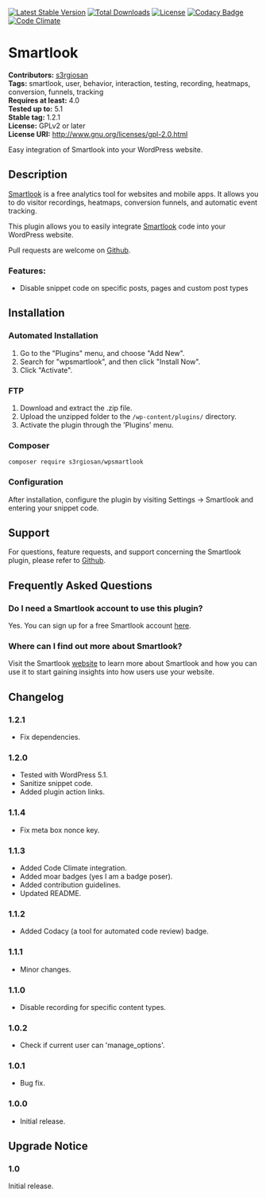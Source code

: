 [![Latest Stable Version](https://poser.pugx.org/s3rgiosan/wpsmartlook/v/stable)](https://packagist.org/packages/s3rgiosan/wpsmartlook)
[![Total Downloads](https://poser.pugx.org/s3rgiosan/wpsmartlook/downloads)](https://packagist.org/packages/s3rgiosan/wpsmartlook)
[![License](https://poser.pugx.org/s3rgiosan/wpsmartlook/license)](https://packagist.org/packages/s3rgiosan/wpsmartlook)
[![Codacy Badge](https://api.codacy.com/project/badge/Grade/59b57a96cc6340ec8ceb65a3fea6f639)](https://www.codacy.com/app/s3rgiosan/wpsmartlook?utm_source=github.com&amp;utm_medium=referral&amp;utm_content=s3rgiosan/wpsmartlook&amp;utm_campaign=Badge_Grade)
[![Code Climate](https://codeclimate.com/github/s3rgiosan/wpsmartlook/badges/gpa.svg)](https://codeclimate.com/github/s3rgiosan/wpsmartlook)

# Smartlook #
**Contributors:** [s3rgiosan](https://profiles.wordpress.org/s3rgiosan)  
**Tags:** smartlook, user, behavior, interaction, testing, recording, heatmaps, conversion, funnels, tracking  
**Requires at least:** 4.0  
**Tested up to:** 5.1  
**Stable tag:** 1.2.1  
**License:** GPLv2 or later  
**License URI:** http://www.gnu.org/licenses/gpl-2.0.html  

Easy integration of Smartlook into your WordPress website.

## Description ##

[Smartlook](https://www.smartlook.com) is a free analytics tool for websites and mobile apps. It allows you to do visitor recordings, heatmaps, conversion funnels, and automatic event tracking.

This plugin allows you to easily integrate [Smartlook](https://www.smartlook.com) code into your WordPress website.

Pull requests are welcome on [Github](https://github.com/s3rgiosan/wpsmartlook).

### Features: ###

* Disable snippet code on specific posts, pages and custom post types

## Installation ##

### Automated Installation ###

1. Go to the "Plugins" menu, and choose "Add New".
2. Search for "wpsmartlook", and then click "Install Now".
2. Click "Activate".

### FTP ###

1. Download and extract the .zip file.
2. Upload the unzipped folder to the `/wp-content/plugins/` directory.
3. Activate the plugin through the 'Plugins' menu.

### Composer ###

`composer require s3rgiosan/wpsmartlook`

### Configuration ###

After installation, configure the plugin by visiting Settings -> Smartlook and entering your snippet code.

## Support ##

For questions, feature requests, and support concerning the Smartlook plugin, please refer to [Github](https://github.com/s3rgiosan/wpsmartlook).

## Frequently Asked Questions ##

### Do I need a Smartlook account to use this plugin? ###

Yes. You can sign up for a free Smartlook account [here](https://www.smartlook.com/sign/up).

### Where can I find out more about Smartlook? ###

Visit the Smartlook [website](https://www.smartlook.com/) to learn more about Smartlook and how you can use it to start gaining insights into how users use your website.

## Changelog ##

### 1.2.1 ###
* Fix dependencies.

### 1.2.0 ###
* Tested with WordPress 5.1.
* Sanitize snippet code.
* Added plugin action links.

### 1.1.4 ###
* Fix meta box nonce key.

### 1.1.3 ###
* Added Code Climate integration.
* Added moar badges (yes I am a badge poser).
* Added contribution guidelines.
* Updated README.

### 1.1.2 ###
* Added Codacy (a tool for automated code review) badge.

### 1.1.1 ###
* Minor changes.

### 1.1.0 ###
* Disable recording for specific content types.

### 1.0.2 ###
* Check if current user can 'manage_options'.

### 1.0.1 ###
* Bug fix.

### 1.0.0 ###
* Initial release.

## Upgrade Notice ##

### 1.0 ###
Initial release.
